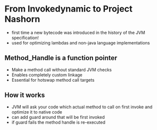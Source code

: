 # From Invokedynamic to Project Nashorn #

* first time a new bytecode was introduced in the history of the JVM specification!
* used for optimizing lambdas and non-java language implementations

## Method_Handle is a function pointer #

* Make a method call without standard JVM checks
* Enables completely custom linkage
* Essential for hotswap method call targets

## How it works ##

* JVM will ask your code which actual method to call on first invoke and optimize it to native code
* can add guard around that will be first invoked
* if guard fails the method handle is re-executed

